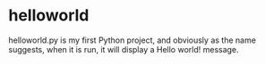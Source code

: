 # helloworld
helloworld.py is my first Python project, and obviously as the name suggests, when it is run, it will display a Hello world! message.
